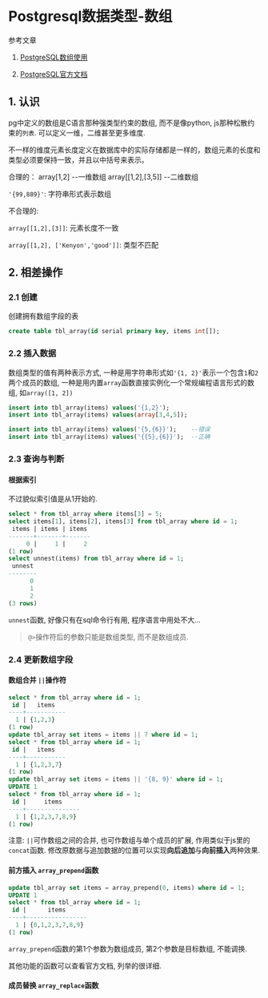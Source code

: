 # Postgresql数据类型-数组

参考文章

1. [PostgreSQL数组使用](http://blog.csdn.net/luckypeng/article/details/49803805)

2. [PostgreSQL官方文档](https://www.postgresql.org/docs/10/static/functions-array.html)

## 1. 认识

pg中定义的数组是C语言那种强类型约束的数组, 而不是像python, js那种松散约束的`列表`. 可以定义一维，二维甚至更多维度.

不一样的维度元素长度定义在数据库中的实际存储都是一样的，数组元素的长度和类型必须要保持一致，并且以中括号来表示。 

合理的： 
array[1,2]            --一维数组 
array[[1,2],[3,5]]  --二维数组 

`'{99,889}'`: 字符串形式表示数组

不合理的: 

`array[[1,2],[3]]`: 元素长度不一致 

`array[[1,2], ['Kenyon','good']]`: 类型不匹配

## 2. 相差操作

### 2.1 创建

创建拥有数组字段的表

```sql
create table tbl_array(id serial primary key, items int[]);
```

### 2.2 插入数据

数组类型的值有两种表示方式, 一种是用字符串形式如`'{1, 2}'`表示一个包含`1`和`2`两个成员的数组, 一种是用内置`array`函数直接实例化一个常规编程语言形式的数组, 如`array([1, 2])`

```sql
insert into tbl_array(items) values('{1,2}');
insert into tbl_array(items) values(array[3,4,5]);
```

```sql
insert into tbl_array(items) values('{5,{6}}');    --错误
insert into tbl_array(items) values('{{5},{6}}');  --正确
```

### 2.3 查询与判断

#### 根据索引

不过貌似索引值是从1开始的.

```sql
select * from tbl_array where items[3] = 5;
select items[1], items[2], items[3] from tbl_array where id = 1;
 items | items | items 
-------+-------+-------
     0 |     1 |     2
(1 row)
select unnest(items) from tbl_array where id = 1;
 unnest 
--------
      0
      1
      2
(3 rows)
```

`unnest`函数, 好像只有在sql命令行有用, 程序语言中用处不大...

> `@>`操作符后的参数只能是数组类型, 而不是数组成员.

### 2.4 更新数组字段

#### 数组合并 `||`操作符

```sql
select * from tbl_array where id = 1;
 id |   items   
----+-----------
  1 | {1,2,3} 
(1 row)
update tbl_array set items = items || 7 where id = 1;
select * from tbl_array where id = 1;
 id |   items   
----+-----------
  1 | {1,2,3,7}
(1 row)
update tbl_array set items = items || '{8, 9}' where id = 1;
UPDATE 1
select * from tbl_array where id = 1;
 id |     items     
----+---------------
  1 | {1,2,3,7,8,9}
(1 row)

```

注意: `||`可作数组之间的合并, 也可作数组与单个成员的扩展, 作用类似于js里的`concat`函数. 修改原数据与追加数据的位置可以实现**向后追加**与**向前插入**两种效果.

#### 前方插入 `array_prepend`函数

```sql
update tbl_array set items = array_prepend(0, items) where id = 1;
UPDATE 1
select * from tbl_array where id = 1;
 id |      items      
----+-----------------
  1 | {0,1,2,3,7,8,9}
(1 row)
```

`array_prepend`函数的第1个参数为数组成员, 第2个参数是目标数组, 不能调换. 

其他功能的函数可以查看官方文档, 列举的很详细.

#### 成员替换 `array_replace`函数
